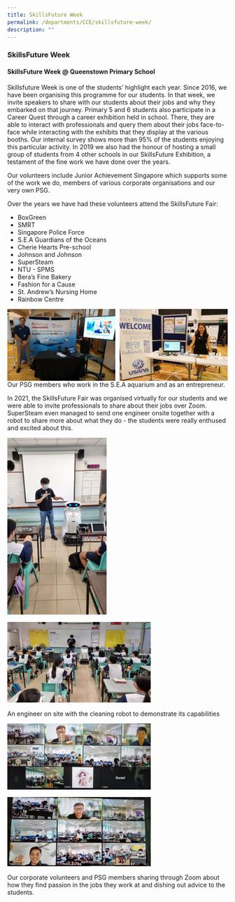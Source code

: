 ```yaml
---
title: SkillsFuture Week
permalink: /departments/CCE/skillsfuture-week/
description: ""
---
```

### **SkillsFuture Week**
#### **SkillsFuture Week @ Queenstown Primary School**
Skillsfuture Week is one of the students’ highlight each year. Since 2016, we have been organising this programme for our students. In that week, we invite speakers to share with our students about their jobs and why they embarked on that journey. Primary 5 and 6 students also participate in a Career Quest through a career exhibition held in school. There, they are able to interact with professionals and query them about their jobs face-to-face while interacting with the exhibits that they display at the various booths. Our internal survey shows more than 95% of the students enjoying this particular activity. In 2019 we also had the honour of hosting a small group of students from 4 other schools in our SkillsFuture Exhibition, a testament of the fine work we have done over the years.

Our volunteers include Junior Achievement Singapore which supports some of the work we do, members of various corporate organisations and our very own PSG.

Over the years we have had these volunteers attend the SkillsFuture Fair:
*   BoxGreen
*   SMRT
*   Singapore Police Force
*   S.E.A Guardians of the Oceans
*   Cherie Hearts Pre-school
*   Johnson and Johnson
*   SuperSteam
*   NTU - SPMS
*   Bera’s Fine Bakery
*   Fashion for a Cause
*   St. Andrew’s Nursing Home
*   Rainbow Centre

<img src="/images/skillsfuture%201.jpg" 
     style="width:49%" align=left>
<img src="/images/skillsfuture%202.jpg" 
     style="width:49%" align=right>
		 
<br><br><br><br><br><br><br><br>		 
Our PSG members who work in the S.E.A aquarium and as an entrepreneur.		

In 2021, the SkillsFuture Fair was organised virtually for our students and we were able to invite professionals to share about their jobs over Zoom.  SuperSteam even managed to send one engineer onsite together with a robot to share more about what they do - the students were really enthused and excited about this.

<img src="/images/skillsfuture%203.jpg" 
     style="width:45%">
		 
<img src="/images/skillsfuture%205.jpg" 
     style="width:65%">
		 
An engineer on site with the cleaning robot to demonstrate its capabilities

<img src="/images/skillsfuture%206.jpg" 
     style="width:65%">
		 
<img src="/images/skillsfuture%207.jpg" 
     style="width:65%">		 

Our corporate volunteers and PSG members sharing through Zoom about how they find passion in the jobs they work at and dishing out advice to the students.